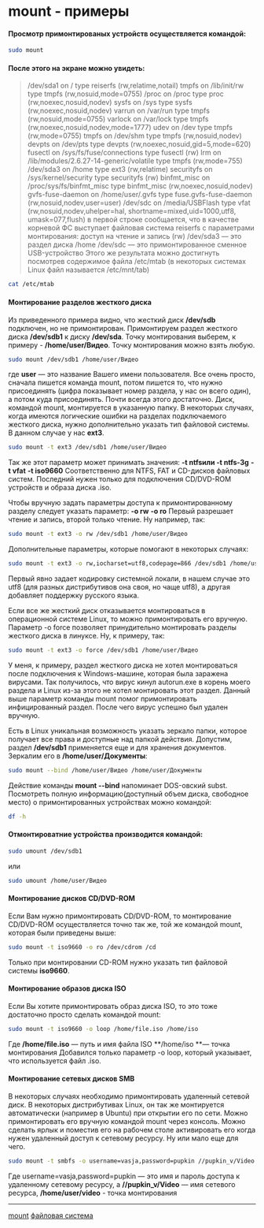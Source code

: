 
# mount - примеры

#### Просмотр примонтированых устройств осуществляется командой:

```bash
sudo mount
```

#### После этого на экране можно увидеть:

> /dev/sda1 on / type reiserfs (rw,relatime,notail) tmpfs on /lib/init/rw type tmpfs (rw,nosuid,mode=0755)
> /proc on /proc type proc (rw,noexec,nosuid,nodev)
> sysfs on /sys type sysfs (rw,noexec,nosuid,nodev)
> varrun on /var/run type tmpfs (rw,nosuid,mode=0755)
> varlock on /var/lock type tmpfs (rw,noexec,nosuid,nodev,mode=1777)
> udev on /dev type tmpfs (rw,mode=0755)
> tmpfs on /dev/shm type tmpfs (rw,nosuid,nodev)
> devpts on /dev/pts type devpts (rw,noexec,nosuid,gid=5,mode=620)
> fusectl on /sys/fs/fuse/connections type fusectl (rw)
> lrm on /lib/modules/2.6.27-14-generic/volatile type tmpfs (rw,mode=755)
> /dev/sda3 on /home type ext3 (rw,relatime)
> securityfs on /sys/kernel/security type securityfs (rw)
> binfmt_misc on /proc/sys/fs/binfmt_misc type binfmt_misc (rw,noexec,nosuid,nodev)
> gvfs-fuse-daemon on /home/user/.gvfs type fuse.gvfs-fuse-daemon (rw,nosuid,nodev,user=user)
> /dev/sdc on /media/USBFlash type vfat (rw,nosuid,nodev,uhelper=hal, shortname=mixed,uid=1000,utf8, umask=077,flush)
> в первой строке сообщается, что в качестве корневой ФС выступает файловая система reiserfs с параметрами монтирования: доступ на чтение и запись (rw)
> /dev/sda3 — это раздел диска /home
> /dev/sdc — это примонтированное сменное USB-устройство
> Этого же результата можно достигнуть посмотрев содержимое файла /etc/mtab (в некоторых системах Linux файл называется /etc/mnt/tab)

```bash
cat /etc/mtab
```

#### Монтирование разделов жесткого диска

Из приведенного примера видно, что жесткий диск **/dev/sdb** подключен, но не примонтирован. Примонтируем раздел жесткого диска **/dev/sdb1** к диску **/dev/sda**. Точку монтирования выберем, к примеру - **/home/user/Видео**. Точку монтирования можно взять любую.

```bash
sudo mount /dev/sdb1 /home/user/Видео
```

где **user** — это название Вашего имени пользователя.
Все очень просто, сначала пишется команда mount, потом пишется то, что нужно присоединять (цифра показывает номер раздела, у нас он всего один), а потом куда присоединять. Почти всегда этого достаточно. Диск, командой mount, монтируется в указанную папку. В некоторых случаях, когда имеются логические ошибки на разделах подключаемого жесткого диска, нужно дополнительно указать тип файловой системы. В данном случае у нас **ext3**.

```bash
sudo mount -t ext3 /dev/sdb1 /home/user/Видео
```

Так же этот параметр может принимать значения:
**-t ntfsили -t ntfs-3g**
**-t vfat**
**-t iso9660**
Соответственно для NTFS, FAT и CD-дисков файловых систем. Последний нужен только для подключения CD/DVD-ROM устройств и образа диска .iso.

Чтобы вручную задать параметры доступа к примонтированному разделу следует указать параметр:
**-o rw**
**-o ro**
Первый разрешает чтение и запись, второй только чтение. Ну например, так:

```bash
sudo mount -t ext3 -o rw /dev/sdb1 /home/user/Видео
```

Дополнительные параметры, которые помогают в некоторых случаях:

```bash
sudo mount -t ext3 -o rw,iocharset=utf8,codepage=866 /dev/sdb1 /home/user/Видео
```

Первый явно задает кодировку системной локали, в нашем случае это utf8 (для разных дистрибутивов она своя, но чаще utf8), а другая добавляет поддержку русского языка.

Если все же жесткий диск отказывается монтироваться в операционной системе Linux, то можно примонтировать его вручную. Параметр -o force позволяет принудительно монтировать разделы жесткого диска в линуксе. Ну, к примеру, так:

```bash
sudo mount -t ext3 -o force /dev/sdb1 /home/user/Видео
```

У меня, к примеру, раздел жесткого диска не хотел монтироваться после подключения к Windows-машине, которая была заражена вирусами. Так получилось, что вирус кинул autorun.exe в корень моего раздела и Linux из-за этого не хотел монтировать этот раздел. Данный выше параметр команды mount помог примонтировать инфицированный раздел. После чего вирус успешно был удален вручную.

Есть в Linux уникальная возможность указать зеркало папки, которое получает все права и доступные над папкой действия. Допустим, раздел **/dev/sdb1** применяется еще и для хранения документов. Зеркалим его в **/home/user/Документы**:

```bash
sudo mount --bind /home/user/Видео /home/user/Документы
```

Действие команды **mount --bind** напоминает DOS-овский subst.
Посмотреть полную информацию(доступный объем диска, свободное место) о примонтированных устройствах можно командой:

```bash
df -h
```

#### Отмонтироватние устройства производится командой:

```bash
sudo umount /dev/sdb1
```

или

```bash
sudo umount /home/user/Видео
```

#### Монтирование дисков CD/DVD-ROM

Если Вам нужно примонтировать CD/DVD-ROM, то монтирование CD/DVD-ROM осуществляется точно так же, той же командой mount, которая были приведены выше:

```bash
sudo mount -t iso9660 -o ro /dev/cdrom /cd
```

Только при монтировании CD-ROM нужно указать тип файловой системы **iso9660**.

#### Монтирование образов диска ISO

Если Вы хотите примонтировать образ диска ISO, то это тоже достаточно просто сделать командой mount:

```bash
sudo mount -t iso9660 -o loop /home/file.iso /home/iso
```

Где **/home/file.iso** — путь и имя файла ISO
**/home/iso **— точка монтирования
Добавился только параметр -o loop, который указывает, что используется файл .iso.

#### Монтирование сетевых дисков SMB

В некоторых случаях необходимо примонтировать удаленный сетевой диск. В некоторых дистрибутивах Linux, он так же монтируется автоматически (например в Ubuntu) при открытии его по сети. Можно примонтировать его вручную командой mount через консоль. Можно сделать ярлык и поместив его на рабочем столе активировать его когда нужен удаленный доступ к сетевому ресурсу. Ну или мало еще для чего.

```bash
sudo mount -t smbfs -o username=vasja,password=pupkin //pupkin_v/Video /home/user/video
```

Где username=vasja,password=pupkin — это имя и пароль доступа к удаленному сетевому ресурсу, а **//pupkin_v/Video** — имя сетевого ресурса, **/home/user/video** - точка монтирования
**********
[mount](/tags/mount.md)
[файловая система](/tags/%D1%84%D0%B0%D0%B9%D0%BB%D0%BE%D0%B2%D0%B0%D1%8F%20%D1%81%D0%B8%D1%81%D1%82%D0%B5%D0%BC%D0%B0.md)
